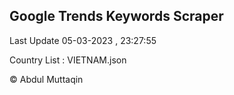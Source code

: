 

## Google Trends Keywords Scraper 
 
Last Update 05-03-2023 , 23:27:55

Country List :
VIETNAM.json



© Abdul Muttaqin 
